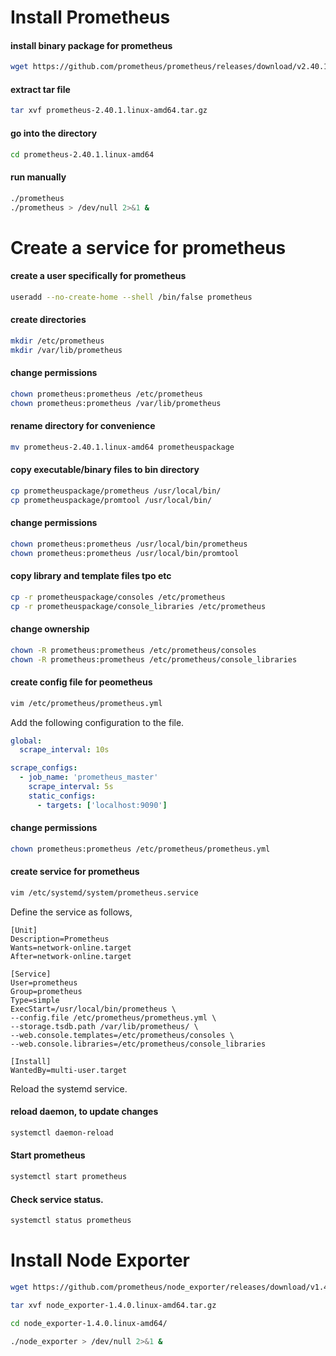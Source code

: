 # Install Prometheus
  #### install binary package for prometheus
  ```bash
  wget https://github.com/prometheus/prometheus/releases/download/v2.40.1/prometheus-2.40.1.linux-amd64.tar.gz
  ```

  #### extract tar file 
  ```bash
  tar xvf prometheus-2.40.1.linux-amd64.tar.gz
  ```

  #### go into the directory
  ```bash
  cd prometheus-2.40.1.linux-amd64
  ```
  
  #### run manually
  ```bash
  ./prometheus 
  ./prometheus > /dev/null 2>&1 &
  ```
  

# Create a service for prometheus
  #### create a user specifically for prometheus
  ```bash
  useradd --no-create-home --shell /bin/false prometheus
  ```
  
  #### create directories
  ```bash
  mkdir /etc/prometheus
  mkdir /var/lib/prometheus
  ```

  #### change permissions
  ```bash
  chown prometheus:prometheus /etc/prometheus
  chown prometheus:prometheus /var/lib/prometheus
  ```
  
  #### rename directory for convenience
  ```bash
  mv prometheus-2.40.1.linux-amd64 prometheuspackage
  ```

  #### copy executable/binary files to bin directory
  ```bash
  cp prometheuspackage/prometheus /usr/local/bin/
  cp prometheuspackage/promtool /usr/local/bin/
  ```

  #### change permissions
  ```bash
  chown prometheus:prometheus /usr/local/bin/prometheus
  chown prometheus:prometheus /usr/local/bin/promtool
  ```
  
  #### copy library and template files tpo etc 
  ```bash
  cp -r prometheuspackage/consoles /etc/prometheus
  cp -r prometheuspackage/console_libraries /etc/prometheus
  ```

  #### change ownership
  ```bash
  chown -R prometheus:prometheus /etc/prometheus/consoles
  chown -R prometheus:prometheus /etc/prometheus/console_libraries
  ```

  #### create config file for peometheus
  ```bash
  vim /etc/prometheus/prometheus.yml
  ```
  Add the following configuration to the file.

  ```yaml
  global:
    scrape_interval: 10s

  scrape_configs:
    - job_name: 'prometheus_master'
      scrape_interval: 5s
      static_configs:
        - targets: ['localhost:9090']
  ```

  #### change permissions
  ```bash
  chown prometheus:prometheus /etc/prometheus/prometheus.yml
  ```
  
  #### create service for prometheus
  ```bash
  vim /etc/systemd/system/prometheus.service
  ```
  Define the service as follows,

  ```text
  [Unit]
  Description=Prometheus
  Wants=network-online.target
  After=network-online.target

  [Service]
  User=prometheus
  Group=prometheus
  Type=simple
  ExecStart=/usr/local/bin/prometheus \
  --config.file /etc/prometheus/prometheus.yml \
  --storage.tsdb.path /var/lib/prometheus/ \
  --web.console.templates=/etc/prometheus/consoles \
  --web.console.libraries=/etc/prometheus/console_libraries

  [Install]
  WantedBy=multi-user.target
  ```

  Reload the systemd service.
  #### reload daemon, to update changes
  ```bash
  systemctl daemon-reload
  ```

  #### Start prometheus
  ```bash
  systemctl start prometheus
  ```

  #### Check service status.
  ```bash
  systemctl status prometheus
  ```


# Install Node Exporter

  ```bash
  wget https://github.com/prometheus/node_exporter/releases/download/v1.4.0/node_exporter-1.4.0.linux-amd64.tar.gz
  ```
  ```bash
  tar xvf node_exporter-1.4.0.linux-amd64.tar.gz 
  ```
  ```bash
  cd node_exporter-1.4.0.linux-amd64/
  ```
  ```bash
  ./node_exporter > /dev/null 2>&1 &
  ```


